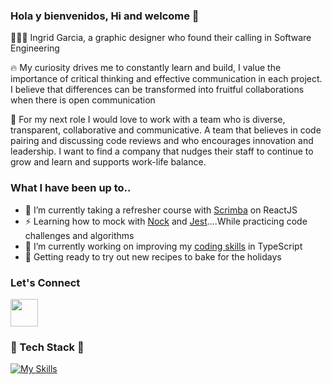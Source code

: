 ### Hola y bienvenidos, Hi and welcome 👋

👩🏻‍💻 Ingrid Garcia, a graphic designer who found their calling in Software Engineering

🔥 My curiosity drives me to constantly learn and build, I value the importance of critical thinking and effective communication in each project. I believe that differences can be transformed into fruitful collaborations when there is open communication

🔎 For my next role I would love to work with a team who is diverse, transparent, collaborative and communicative. A team that believes in code pairing and discussing code reviews and who encourages innovation and leadership. I want to find a company that nudges their staff to continue to grow and learn and supports work-life balance. 

### What I have been up to..

- 🌱 I’m currently taking a refresher course with [Scrimba](https://scrimba.com/learn/learnreact) on ReactJS
- ⚡️ Learning how to mock with [Nock](https://github.com/nock/nock) and [Jest](https://github.com/jestjs/jest)....While practicing 
code challenges and algorithms
- 🔭 I’m currently working on improving my [coding skills](https://github.com/IngridGdesigns/typescript-code-challenges) in TypeScript
- :pie: Getting ready to try out new recipes to bake for the holidays

### Let's Connect

<a href="https://www.linkedin.com/in/ingridgarc%C3%ADa"><img src="https://cdn.jsdelivr.net/gh/devicons/devicon/icons/linkedin/linkedin-original.svg" style="width: 44px;"/>
</a>
### :pancakes: Tech Stack :pancakes:

[![My Skills](https://skillicons.dev/icons?i=ts,js,nodejs,react,graphql,express,jest,github,gitlab,jenkins,postgres,vscode,pug,html,css,ai,ps&perline=12)](https://skillicons.dev)

          

          
          
          


<!--
**IngridGdesigns/IngridGdesigns** is a ✨ _special_ ✨ repository because its `README.md` (this file) appears on your GitHub profile.

Here are some ideas to get you started:

- 🔭 I’m currently working on ...
- 🌱 I’m currently learning ...
- 👯 I’m looking to collaborate on ...
- 🤔 I’m looking for help with ...
- 💬 Ask me about ...
- 📫 How to reach me: ...
- 😄 Pronouns: ...
- ⚡ Fun fact: ...
-->
